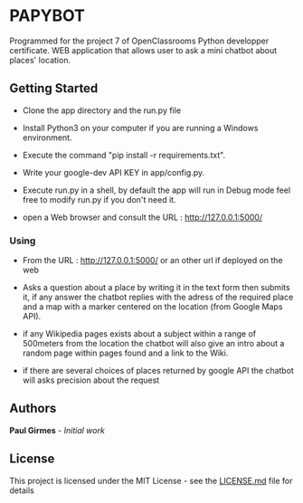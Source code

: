 # PAPYBOT

Programmed for the project 7 of OpenClassrooms Python developper certificate.
WEB application that allows user to ask a mini chatbot about places' location.

## Getting Started

* Clone the app directory and the run.py file

* Install Python3 on your computer if you are running a Windows environment.

* Execute the command "pip install -r requirements.txt".

* Write your google-dev API KEY in app/config.py.

* Execute run.py in a shell, by default the app will run in Debug mode feel free to modify run.py if you don't need it.

* open a Web browser and consult the URL : <http://127.0.0.1:5000/>

### Using

* From the URL : <http://127.0.0.1:5000/> or an other url if deployed on the web

* Asks a question about a place by writing it in the text form then submits it,
if any answer the chatbot replies with the adress of the required place and a map
with a marker centered on the location (from Google Maps API).

* if any Wikipedia pages exists about a subject within a range of 500meters from the location the chatbot will also give an intro about a random page within pages found and a link to the Wiki.

* if there are several choices of places returned by google API the chatbot will asks precision about the request

## Authors

**Paul Girmes** - *Initial work*

## License

This project is licensed under the MIT License - see the [LICENSE.md](LICENSE.md) file for details
